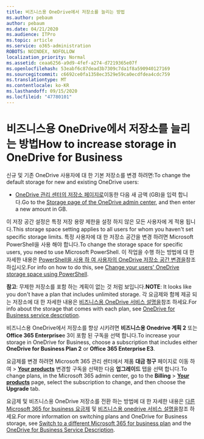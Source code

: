 ```yaml
---
title: 비즈니스용 OneDrive에서 저장소를 늘리는 방법
ms.author: pebaum
author: pebaum
ms.date: 04/21/2020
ms.audience: ITPro
ms.topic: article
ms.service: o365-administration
ROBOTS: NOINDEX, NOFOLLOW
localization_priority: Normal
ms.assetid: ceaa6256-a9d9-4fef-a274-d7219365e07f
ms.openlocfilehash: 53eabf6c87dead3b7309c7da1f8a590940127169
ms.sourcegitcommit: c6692ce0fa1358ec3529e59ca0ecdfdea4cdc759
ms.translationtype: MT
ms.contentlocale: ko-KR
ms.lasthandoff: 09/15/2020
ms.locfileid: "47780101"
---
```

# <a name="how-to-increase-storage-in-onedrive-for-business"></a><span data-ttu-id="45eec-102">비즈니스용 OneDrive에서 저장소를 늘리는 방법</span><span class="sxs-lookup"><span data-stu-id="45eec-102">How to increase storage in OneDrive for Business</span></span>

<span data-ttu-id="45eec-103">신규 및 기존 OneDrive 사용자에 대 한 기본 저장소를 변경 하려면:</span><span class="sxs-lookup"><span data-stu-id="45eec-103">To change the default storage for new and existing OneDrive users:</span></span>
  
- <span data-ttu-id="45eec-104">[OneDrive 관리 센터의 저장소 페이지로](https://admin.onedrive.com/?v=StorageSettings)이동한 다음 새 금액 (GB)을 입력 합니다.</span><span class="sxs-lookup"><span data-stu-id="45eec-104">Go to the [Storage page of the OneDrive admin center](https://admin.onedrive.com/?v=StorageSettings), and then enter a new amount in GB.</span></span>

<span data-ttu-id="45eec-105">이 저장 공간 설정은 특정 저장 용량 제한을 설정 하지 않은 모든 사용자에 게 적용 됩니다.</span><span class="sxs-lookup"><span data-stu-id="45eec-105">This storage space setting applies to all users for whom you haven't set specific storage limits.</span></span> <span data-ttu-id="45eec-106">특정 사용자에 대 한 저장소 공간을 변경 하려면 Microsoft PowerShell을 사용 해야 합니다.</span><span class="sxs-lookup"><span data-stu-id="45eec-106">To change the storage space for specific users, you need to use Microsoft PowerShell.</span></span> <span data-ttu-id="45eec-107">이 작업을 수행 하는 방법에 대 한 자세한 내용은 [PowerShell을 사용 하 여 사용자의 OneDrive 저장소 공간 변경을](https://go.microsoft.com/fwlink/?linkid=866402)참조 하십시오.</span><span class="sxs-lookup"><span data-stu-id="45eec-107">For info on how to do this, see [Change your users' OneDrive storage space using PowerShell](https://go.microsoft.com/fwlink/?linkid=866402).</span></span>

<span data-ttu-id="45eec-108">**참고**: 무제한 저장소를 포함 하는 계획이 없는 것 처럼 보입니다.</span><span class="sxs-lookup"><span data-stu-id="45eec-108">**NOTE**: It looks like you don't have a plan that includes unlimited storage.</span></span> <span data-ttu-id="45eec-109">각 요금제와 함께 제공 되는 저장소에 대 한 자세한 내용은 [비즈니스용 OneDrive 서비스 설명을](https://go.microsoft.com/fwlink/p/?LinkID=826071)참조 하세요.</span><span class="sxs-lookup"><span data-stu-id="45eec-109">For info about the storage that comes with each plan, see [OneDrive for Business service description](https://go.microsoft.com/fwlink/p/?LinkID=826071).</span></span>
  
<span data-ttu-id="45eec-110">비즈니스용 OneDrive에서 저장소를 향상 시키려면 **비즈니스용 Onedrive 계획 2** 또는 **Office 365 Enterprise**e 3이 포함 된 구독을 선택 합니다.</span><span class="sxs-lookup"><span data-stu-id="45eec-110">To increase your storage in OneDrive for Business, choose a subscription that includes either **OneDrive for Business Plan 2** or **Office 365 Enterprise E3**.</span></span> 
  
<span data-ttu-id="45eec-111">요금제를 변경 하려면 Microsoft 365 관리 센터에서 제품 **대금 청구** 페이지로 이동 하 여 \> **[Your products](https://go.microsoft.com/fwlink/p/?linkid=842054)** 변경할 구독을 선택한 다음 **업그레이드** 탭을 선택 합니다.</span><span class="sxs-lookup"><span data-stu-id="45eec-111">To change plans, in the Microsoft 365 admin center, go to the **Billing** \> **[Your products](https://go.microsoft.com/fwlink/p/?linkid=842054)** page, select the subscription to change, and then choose the **Upgrade** tab.</span></span>
  
<span data-ttu-id="45eec-112">요금제 및 비즈니스용 OneDrive 저장소를 전환 하는 방법에 대 한 자세한 내용은 [다른 Microsoft 365 for business 요금제](https://go.microsoft.com/fwlink/?LinkId=2031117) 및 [비즈니스용 onedrive 서비스 설명을](https://go.microsoft.com/fwlink/p/?LinkId-2031122)참조 하세요.</span><span class="sxs-lookup"><span data-stu-id="45eec-112">For more information on switching plans and OneDrive for Business storage, see [Switch to a different Microsoft 365 for business plan](https://go.microsoft.com/fwlink/?LinkId=2031117) and the [OneDrive for Business Service Description](https://go.microsoft.com/fwlink/p/?LinkId-2031122).</span></span>